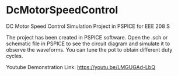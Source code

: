 # DcMotorSpeedControl
DC Motor Speed Control Simulation Project in PSPICE for EEE 208 S

The project has been created in PSPICE software. Open the .sch or schematic file in PSPICE to see the circuit diagram and simulate it to observe the waveforms. You can tune the pot to obtain different duty cycles.

Youtube Demonstration Link: https://youtu.be/LMGUGAd-LbQ
